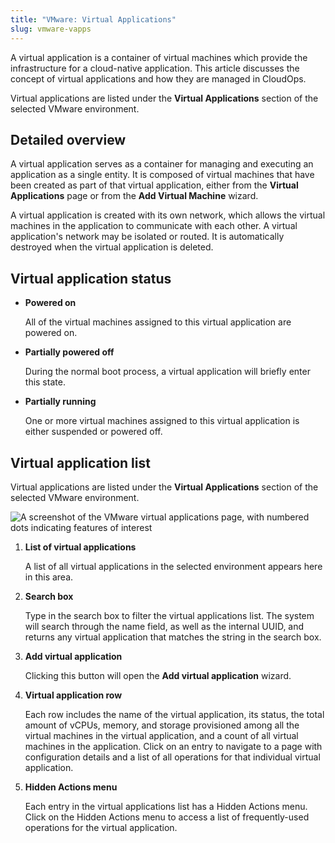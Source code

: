 ```yaml
---
title: "VMware: Virtual Applications"
slug: vmware-vapps
---
```



A virtual application is a container of virtual machines which provide the infrastructure for a cloud-native application. This article discusses the concept of virtual applications and how they are managed in CloudOps.

Virtual applications are listed under the **Virtual Applications** section of the selected VMware environment.

## Detailed overview

A virtual application serves as a container for managing and executing an application as a single entity. It is composed of virtual machines that have been created as part of that virtual application, either from the **Virtual Applications** page or from the **Add Virtual Machine** wizard.

A virtual application is created with its own network, which allows the virtual machines in the application to communicate with each other. A virtual application's network may be isolated or routed. It is automatically destroyed when the virtual application is deleted.

## Virtual application status

-   **Powered on**

    All of the virtual machines assigned to this virtual application are powered on.

-   **Partially powered off**

    During the normal boot process, a virtual application will briefly enter this state.

-   **Partially running**

    One or more virtual machines assigned to this virtual application is either suspended or powered off.


## Virtual application list

Virtual applications are listed under the **Virtual Applications** section of the selected VMware environment.

![A screenshot of the VMware virtual applications page, with numbered dots indicating features of interest](/assets/vmware-vapps-list-en.png)

1.  **List of virtual applications**

    A list of all virtual applications in the selected environment appears here in this area.

2.  **Search box**

    Type in the search box to filter the virtual applications list. The system will search through the name field, as well as the internal UUID, and returns any virtual application that matches the string in the search box.

3.  **Add virtual application**

    Clicking this button will open the **Add virtual application** wizard.

4.  **Virtual application row**

    Each row includes the name of the virtual application, its status, the total amount of vCPUs, memory, and storage provisioned among all the virtual machines in the virtual application, and a count of all virtual machines in the application. Click on an entry to navigate to a page with configuration details and a list of all operations for that individual virtual application.

5.  **Hidden Actions menu**

    Each entry in the virtual applications list has a Hidden Actions menu. Click on the Hidden Actions menu to access a list of frequently-used operations for the virtual application.


